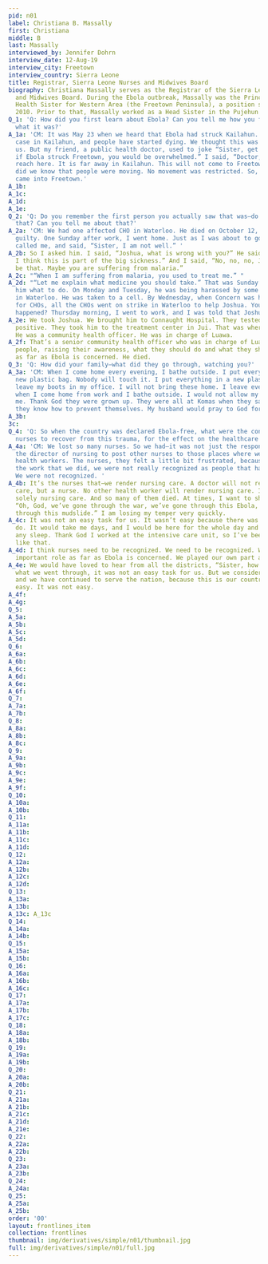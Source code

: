```yaml
---
pid: n01
label: Christiana B. Massally
first: Christiana
middle: B
last: Massally
interviewed_by: Jennifer Dohrn
interview_date: 12-Aug-19
interview_city: Freetown
interview_country: Sierra Leone
title: Registrar, Sierra Leone Nurses and Midwives Board
biography: Christiana Massally serves as the Registrar of the Sierra Leone Nurses
  and Midwives Board. During the Ebola outbreak, Massally was the Principal Public
  Health Sister for Western Area (the Freetown Peninsula), a position she held from
  2010. Prior to that, Massally worked as a Head Sister in the Pujehun District.
Q_1: 'Q: How did you first learn about Ebola? Can you tell me how you first even knew
  what it was?'
A_1a: 'CM: It was May 23 when we heard that Ebola had struck Kailahun. There was a
  case in Kailahun, and people have started dying. We thought this was far away from
  us. But my friend, a public health doctor, used to joke “Sister, get ready, because
  if Ebola struck Freetown, you would be overwhelmed.” I said, “Doctor, it will not
  reach here. It is far away in Kailahun. This will not come to Freetown.” Little
  did we know that people were moving. No movement was restricted. So, alas, a case
  came into Freetown.'
A_1b: 
A_1c: 
A_1d: 
A_1e: 
Q_2: 'Q: Do you remember the first person you actually saw that was—do you remember
  that? Can you tell me about that?'
A_2a: 'CM: We had one affected CHO in Waterloo. He died on October 12, 2014. I feel
  guilty. One Sunday after work, I went home. Just as I was about to go to bed, he
  called me, and said, “Sister, I am not well.” '
A_2b: So I asked him. I said, “Joshua, what is wrong with you?” He said, “Sister,
  I think this is part of the big sickness.” And I said, “No, no, no, Joshua. It can’t
  be that. Maybe you are suffering from malaria.” 
A_2c: "“When I am suffering from malaria, you used to treat me.” "
A_2d: "“Let me explain what medicine you should take.” That was Sunday night. I told
  him what to do. On Monday and Tuesday, he was being harassed by some political people
  in Waterloo. He was taken to a cell. By Wednesday, when Concern was having training
  for CHOs, all the CHOs went on strike in Waterloo to help Joshua. You know what
  happened? Thursday morning, I went to work, and I was told that Joshua had Ebola. "
A_2e: We took Joshua. We brought him to Connaught Hospital. They tested him. He was
  positive. They took him to the treatment center in Jui. That was where he died.
  He was a community health officer. He was in charge of Luawa. 
A_2f: That’s a senior community health officer who was in charge of Luawa, sensitizing
  people, raising their awareness, what they should do and what they should not do,
  as far as Ebola is concerned. He died. 
Q_3: 'Q: How did your family—what did they go through, watching you?'
A_3a: 'CM: When I come home every evening, I bathe outside. I put everything in a
  new plastic bag. Nobody will touch it. I put everything in a new plastic bag. I
  leave my boots in my office. I will not bring these home. I leave everything outside
  when I come home from work and I bathe outside. I would not allow my kids to touch
  me. Thank God they were grown up. They were all at Komas when they saw this, so
  they know how to prevent themselves. My husband would pray to God for me every morning. '
A_3b: 
3c: 
Q_4: 'Q: So when the country was declared Ebola-free, what were the consequences for
  nurses to recover from this trauma, for the effect on the healthcare system?'
A_4a: 'CM: We lost so many nurses. So we had—it was not just the responsibility of
  the director of nursing to post other nurses to those places where we lost those
  health workers. The nurses, they felt a little bit frustrated, because with all
  the work that we did, we were not really recognized as people that have worked.
  We were not recognized. '
A_4b: It’s the nurses that—we render nursing care. A doctor will not render nursing
  care, but a nurse. No other health worker will render nursing care. It is only,
  solely nursing care. And so many of them died. At times, I want to shout, to say,
  “Oh, God, we’ve gone through the war, we’ve gone through this Ebola, we’ve gone
  through this mudslide.” I am losing my temper very quickly. 
A_4c: It was not an easy task for us. It wasn’t easy because there was too much to
  do. It would take me days, and I would be here for the whole day and night without
  any sleep. Thank God I worked at the intensive care unit, so I’ve been used to working
  like that. 
A_4d: I think nurses need to be recognized. We need to be recognized. We played an
  important role as far as Ebola is concerned. We played our own part as nurses. 
A_4e: We would have loved to hear from all the districts, “Sister, how is it?” For
  what we went through, it was not an easy task for us. But we consider ourselves,
  and we have continued to serve the nation, because this is our country. It was not
  easy. It was not easy. 
A_4f: 
A_4g: 
Q_5: 
A_5a: 
A_5b: 
A_5c: 
A_5d: 
Q_6: 
A_6a: 
A_6b: 
A_6c: 
A_6d: 
A_6e: 
A_6f: 
Q_7: 
A_7a: 
A_7b: 
Q_8: 
A_8a: 
A_8b: 
A_8c: 
Q_9: 
A_9a: 
A_9b: 
A_9c: 
A_9e: 
A_9f: 
Q_10: 
A_10a: 
A_10b: 
Q_11: 
A_11a: 
A_11b: 
A_11c: 
A_11d: 
Q_12: 
A_12a: 
A_12b: 
A_12c: 
A_12d: 
Q_13: 
A_13a: 
A_13b: 
A_13c: A_13c
Q_14: 
A_14a: 
A_14b: 
Q_15: 
A_15a: 
A_15b: 
Q_16: 
A_16a: 
A_16b: 
A_16c: 
Q_17: 
A_17a: 
A_17b: 
A_17c: 
Q_18: 
A_18a: 
A_18b: 
Q_19: 
A_19a: 
A_19b: 
Q_20: 
A_20a: 
A_20b: 
Q_21: 
A_21a: 
A_21b: 
A_21c: 
A_21d: 
A_21e: 
Q_22: 
A_22a: 
A_22b: 
Q_23: 
A_23a: 
A_23b: 
Q_24: 
A_24a: 
Q_25: 
A_25a: 
A_25b: 
order: '00'
layout: frontlines_item
collection: frontlines
thumbnail: img/derivatives/simple/n01/thumbnail.jpg
full: img/derivatives/simple/n01/full.jpg
---
```


